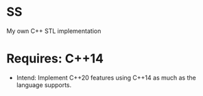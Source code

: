 # SS
My own C++ STL implementation

# Requires: C++14
* Intend: Implement C++20 features using C++14 as much as the language supports.
